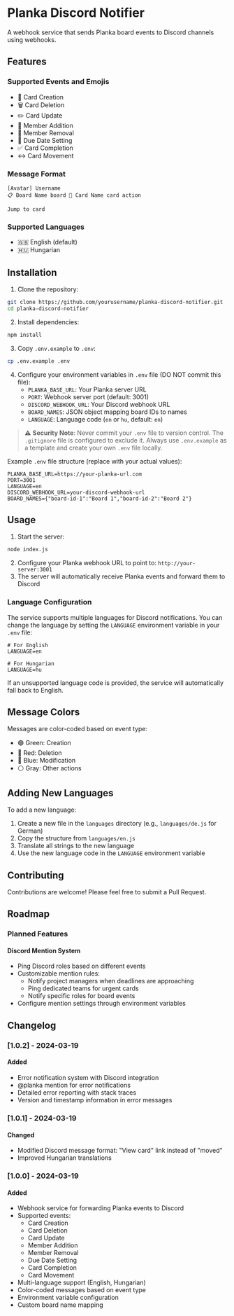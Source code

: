 # Planka Discord Notifier

A webhook service that sends Planka board events to Discord channels using webhooks.

## Features

### Supported Events and Emojis
- 📝 Card Creation
- 🗑️ Card Deletion
- ✏️ Card Update
- 👥 Member Addition
- 👤 Member Removal
- 📅 Due Date Setting
- ✅ Card Completion
- ↔️ Card Movement

### Message Format
```
[Avatar] Username
📋 Board Name board 📝 Card Name card action

Jump to card
```

### Supported Languages
- 🇬🇧 English (default)
- 🇭🇺 Hungarian

## Installation

1. Clone the repository:
```bash
git clone https://github.com/yourusername/planka-discord-notifier.git
cd planka-discord-notifier
```
2. Install dependencies:
```bash
npm install
```
3. Copy `.env.example` to `.env`:
```bash
cp .env.example .env
```
4. Configure your environment variables in `.env` file (DO NOT commit this file):
   - `PLANKA_BASE_URL`: Your Planka server URL
   - `PORT`: Webhook server port (default: 3001)
   - `DISCORD_WEBHOOK_URL`: Your Discord webhook URL
   - `BOARD_NAMES`: JSON object mapping board IDs to names
   - `LANGUAGE`: Language code (`en` or `hu`, default: `en`)

> ⚠️ **Security Note**: Never commit your `.env` file to version control. The `.gitignore` file is configured to exclude it. Always use `.env.example` as a template and create your own `.env` file locally.

Example `.env` file structure (replace with your actual values):
```env
PLANKA_BASE_URL=https://your-planka-url.com
PORT=3001
LANGUAGE=en
DISCORD_WEBHOOK_URL=your-discord-webhook-url
BOARD_NAMES={"board-id-1":"Board 1","board-id-2":"Board 2"}
```

## Usage

1. Start the server:
```bash
node index.js
```
2. Configure your Planka webhook URL to point to: `http://your-server:3001`
3. The server will automatically receive Planka events and forward them to Discord

### Language Configuration

The service supports multiple languages for Discord notifications. You can change the language by setting the `LANGUAGE` environment variable in your `.env` file:

```env
# For English
LANGUAGE=en

# For Hungarian
LANGUAGE=hu
```

If an unsupported language code is provided, the service will automatically fall back to English.

## Message Colors

Messages are color-coded based on event type:
- 🟢 Green: Creation
- 🔴 Red: Deletion
- 🔵 Blue: Modification
- ⚪ Gray: Other actions

## Adding New Languages

To add a new language:

1. Create a new file in the `languages` directory (e.g., `languages/de.js` for German)
2. Copy the structure from `languages/en.js`
3. Translate all strings to the new language
4. Use the new language code in the `LANGUAGE` environment variable

## Contributing

Contributions are welcome! Please feel free to submit a Pull Request.

## Roadmap

### Planned Features

#### Discord Mention System
- Ping Discord roles based on different events
- Customizable mention rules:
  - Notify project managers when deadlines are approaching
  - Ping dedicated teams for urgent cards
  - Notify specific roles for board events
- Configure mention settings through environment variables

## Changelog

### [1.0.2] - 2024-03-19
#### Added
- Error notification system with Discord integration
- @planka mention for error notifications
- Detailed error reporting with stack traces
- Version and timestamp information in error messages

### [1.0.1] - 2024-03-19
#### Changed
- Modified Discord message format: "View card" link instead of "moved"
- Improved Hungarian translations

### [1.0.0] - 2024-03-19
#### Added
- Webhook service for forwarding Planka events to Discord
- Supported events:
  - Card Creation
  - Card Deletion
  - Card Update
  - Member Addition
  - Member Removal
  - Due Date Setting
  - Card Completion
  - Card Movement
- Multi-language support (English, Hungarian)
- Color-coded messages based on event type
- Environment variable configuration
- Custom board name mapping